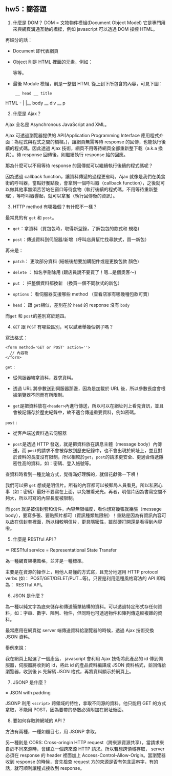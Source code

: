 ## hw5：簡答題

1. 什麼是 DOM？
DOM = 文物物件模組(Document Object Model)
它是專門用來與網頁溝通互動的橋樑，例如 javascript 可以透過 DOM 操控 HTML。

再細分的話：

- Document 即代表網頁
- Object 則是 HTML 裡面的元素，例如：<body> <head> <p> 等等。
- 最後 Module 模組，則是一整個 HTML 從上到下所包含的內容，可見下圖：

       __ head __ title 
HTML - |
       |__ body __ div __ p



2. 什麼是 Ajax？

Ajax 全名是 Asynchronous JavaScript and XML。

Ajax 可透過瀏覽器提供的 API(Application Programming Interface 應用程式介面：為程式與程式之間的橋樑。)，讓網頁無需等待 response 的回傳，也能執行後續的程式碼。因此透過 Ajax 技術，網頁不用等待網頁全部重新整下載（a.k.a 換頁）。待 response 回傳後，則繼續執行 response 給的回應。

那為什麼可以不用等待 response 的回傳就可以繼續執行後續的程式碼呢？ 

因為透過 callback function，讓資料傳遞的過程更省時。Ajax 就像是我們在美食街的呼叫器，當點好餐點後，會拿到一個呼叫器（callback function），之後就可以做其他事無須苦苦站在窗口等待食物（執行後續的程式碼，不用等待重新整理），等呼叫器響起，就可以拿餐（執行回傳後的資訊）。


3. HTTP method 有哪幾個？有什麼不一樣？

最常見的有 `get` 和 `post`。

- `get`：拿資料（買包包時，取得新型錄，了解包包的款式和 規格)

- `post`：傳送資料到伺服器/新增（呼叫店員幫忙找尋款式，買一新包）


再來是：

- `patch`： 更改部分資料 (結帳後想要加購配件或是更換包款
顏色)

- `delete` ： 如名字刪除用 (跟店員說不要買了！嗯...是個奧客～)

- `put` ： 把整個資料都換新 （換買一個不同款式的新包）

- `options`： 看伺服器支援哪些 method （查看店家有哪幾種包款可賣）

- `head`： 跟 `get`相似，差別在於 `head` 的 response 沒有 `body`


而`get` 和 `post`的差別寫於題四。



4. `GET` 跟 `POST` 有哪些區別，可以試著舉幾個例子嗎？

寫法格式：
```
<form method='GET or POST' action=''>
  // 內容物
</form>
```

`get` : 
- 從伺服器端拿資料，要求資料。

- 透過 URL 將參數送到伺服器那邊，因為是加載於 URL 後，所以參數長度會根據瀏覽器不同而有所限制。

- `get`是把資料放在`<header>`內進行傳送，所以可以在網址列上看見資訊，並且會被記儲存於歷史紀錄中，故不適合傳送重要資料，例如密碼。


`post` : 
- 從客戶端送資料過去伺服器

- `post`是透過 HTTP 發送，就是把資料放在訊息主體（message body）內傳送，而 `post`的請求不會被存放到歷史紀錄中，也不會出現於網址上，並且對於資料的長度沒有限制，所以相較於`get`，`post`的請求更安全、更適合傳遞隱密性高的資料，如：密碼、登入帳號等。

查資料時看到一種比喻方式，覺得滿好理解的，就借花獻佛一下唄！

我們可以把 `get` 想成是明信片。所有的內容都可以被郵局人員看見，所以私密心事（如：密碼）最好不要寫在上面，以免被看光光。再者，明信片因為書寫空間不夠大，所以可寫的內容長度被限制。

而 `post` 就是被信封套和信件，內容無限幅度，看你想寫幾張就幾張（message body），要寫多張、要貼照片都可（資訊種類無限制）！重點是因為有資訊內容可以放在信封套裡面，所以相較明信片，更具隱密性，雖然硬打開還是看得到內容啦。


5. 什麼是 RESTful API？

＝ RESTful service 
= Representational State Transfer

為一種網頁架構風格，並非是一種標準。

主要是在資源的操作上，用他人易懂的方式寫，且充分地運用 HTTP protocol verbs (如： POST/GET/DELET/PUT...等)。只要是利用這種風格寫法的 API 即稱為： RESTful API。


6. JSON 是什麼？

為一種以純文字為底來儲存和傳送簡單結構的資料。可以透過特定形式存任何資料，如：字串、數字、陣列、物件，但同時也可透過物件和陣列傳送較複雜的資料。

最常應用在網頁從 server 端傳送資料給瀏覽器的時候，透過 Ajax 技術交換 JSON 資料。

舉例來說：

我在網頁上點選了一個產品， javascript 會利用 Ajax 技術將此產品的 id 傳到伺服器，伺服器將收到的 id，將此 id 的產品資料編譯成 JSON 資料格式，並回傳給瀏覽器，收到後 js 先解碼 JSON 格式，再將資料顯示於網頁上。

7. JSONP 是什麼？

= JSON with padding

JSONP 利用 `<script>` 跨領域的特性，拿取不同源的資料。他只能用 GET 的方式拿取，不能用 POST，因為要帶的參數必須附加在網址後面。 

8. 要如何存取跨網域的 API？

方法有兩種，一種如題目七，用 JSONP 拿取。

另一種則是 CORS: Cross-oringin HTTP request（跨來源資源共享），當請求來自於不同來源時，會建立一個跨來源 HTTP 請求。所以若想跨領域存取， server 必須在 response 的 header 裡面加上 Access-Control-Allow-Origin。當瀏覽器收到 response 的時候，會先檢查 request 方的來源是否有包含這串字，有的話，就可順利讓程式接收到 response。